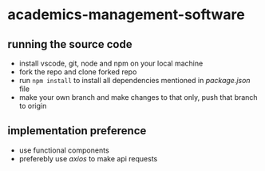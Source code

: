 # academics-management-software

## running the source code
- install vscode, git, node and npm on your local machine
- fork the repo and clone forked repo
- run ``` npm install ``` to install all dependencies mentioned in _package.json_ file
- make your own branch and make changes to that only, push that branch to origin


## implementation preference
- use functional components
- preferebly use _axios_ to make api requests